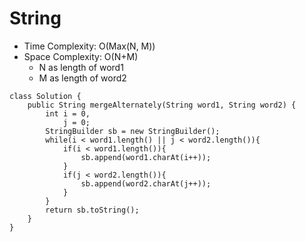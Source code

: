 # String
* Time Complexity: O(Max(N, M))
* Space Complexity: O(N+M)
	* N as length of word1
	* M as length of word2
```
class Solution {
    public String mergeAlternately(String word1, String word2) {
        int i = 0,
            j = 0;
        StringBuilder sb = new StringBuilder();
        while(i < word1.length() || j < word2.length()){
            if(i < word1.length()){
                sb.append(word1.charAt(i++));
            }
            if(j < word2.length()){
                sb.append(word2.charAt(j++));
            }
        }
        return sb.toString();
    }
}
```